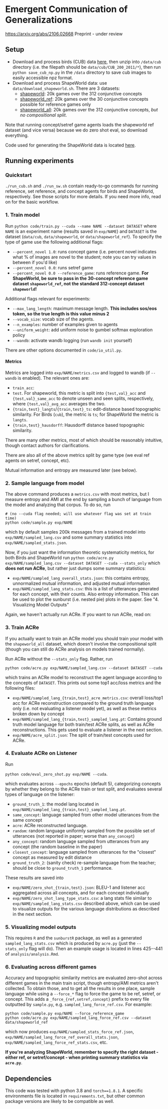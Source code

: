 # Emergent Communication of Generalizations

https://arxiv.org/abs/2106.02668
Preprint - under review

## Setup

- Download and process birds (CUB) data [here](http://www.vision.caltech.edu/visipedia/CUB-200-2011.html), then unzip into `/data/cub` directory (i.e. the filepath should be `data/cub/CUB_200_2011/*`), then run `python save_cub_np.py` in the `/data` directory to save cub images to easily accessible npz format.
- Download and process ShapeWorld data: use `data/download_shapeworld.sh`. There are 3 datasets:
    - [shapeworld](http://nlp.stanford.edu/data/muj/emergent-generalization/shapeworld/shapeworld.tar.gz): 20k games over the 312 conjunctive concepts
    - [shapeworld_ref](http://nlp.stanford.edu/data/muj/emergent-generalization/shapeworld/shapeworld_ref.tar.gz): 20k games over the 30 conjunctive concepts possible for
        reference games only
    - [shapeworld_all](http://nlp.stanford.edu/data/muj/emergent-generalization/shapeworld/shapeworld_all.tar.gz): 20k games over the 312 conjunctive concepts, *but no
        compositional split*.

Note that running concept/setref game agents loads the shapeworld ref dataset
(and vice versa) because we do zero shot eval, so download everything.

Code used for generating the ShapeWorld data is located [here](https://github.com/jayelm/minishapeworld/tree/neurips2021).

## Running experiments

### Quickstart

`./run_cub.sh` and `./run_sw.sh` contain ready-to-go commands for running
reference, set reference, and concept agents for birds and ShapeWorld,
respectively. See those scripts for more details. If you need more info, read
on for the basic workflow.

### 1. Train model

Run `python code/train.py --cuda --name NAME --dataset DATASET` where `NAME` is
an experiment name (results saved in `exp/NAME`) and `DATASET` is the dataset
(`data/cub`, `data/shapeworld`, or `data/shapeworld_ref`).
To specify the type of game use the following additional flags:

- `--percent_novel 1.0`: runs concept game (i.e. percent novel indicates what
    % of images are novel to the student; note you can try values in between if
    you'd like)
- `--percent_novel 0.0`: runs setref game
- `--percent_novel 0.0 --reference_game`: runs reference game. **For
    ShapeWorld, be sure to pass in the 30-concept reference game dataset `shapeworld_ref`,
    not the standard 312-concept dataset `shapeworld`!**

Additional flags relevant for experiments:
- `--max_lang_length`: maximum message length. **This includes sos/eos token,
    so the true length is this value minus 2**
- `--vocab_size`: vocab size of the agents.
- `--n_examples`: number of examples given to agents
- `--uniform_weight`: add uniform noise to gumbel softmax exploration policy
- `--wandb`: activate wandb logging (run `wandb init` yourself)

There are other options documented in `code/io_util.py`.


#### Metrics

Metrics are logged into `exp/NAME/metrics.csv` and logged to wandb (if
`--wandb` is enabled). The relevant ones are:

- `train_acc`:
- `test`. For shapeworld, this metric is split into `{test,val}_acc` and `{test,val}_same_acc` to denote unseen and seen splits, respectively, where `{test,val}_avg_acc` averages the two.
- `{train,test}_langts`/`{train,test}_ts`: edit-distance based topographic similarity. For Birds (`cub`), the metric is `ts`; for ShapeWorld the metric is `langts`.
- `{train,test}_hausdorff`: Hausdorff distance based topographic similarity.

There are many other metrics, most of which should be reasonably intuitive,
though contact authors for clarifications.

There are also all of the above metrics split by game type (we eval ref agents on setref, concept, etc).

Mutual information and entropy are measured later (see below).

### 2. Sample language from model

The above command produces a `metrics.csv` with most metrics, but I measure
entropy and AMI at the end by sampling a bunch of language from the model and
analyzing that corpus. To do so, run

```
# (no --cuda flag needed; will use whatever flag was set at train time)
python code/sample.py exp/NAME
```

which by default samples 200k messages from a trained model into
`exp/NAME/sampled_lang.csv` and some summary statistics into
`exp/NAME/sampled_stats.json`.

Now, if you just want the information theoretic systematicity metrics, for both
Birds and ShapeWorld run
`python code/acre.py exp/NAME/sampled_lang.csv --dataset DATASET --cuda --stats_only`
which **does not run ACRe**, but rather just dumps some summary statistics:

- `exp/NAME/sampled_lang_overall_stats.json`: this contains entropy,
    unnormalized mutual information, and adjusted mutual information
- `exp/NAME/sampled_lang_stats.csv`: this is a list of utterances generated for
    each concept, with their counts. Also entropy information. This can be used
    to plot the sunburst (i.e. nested pie) plots in the paper. See "4.
    Visualizing Model Outputs"

Again, we haven't actually run ACRe. If you want to run ACRe, read on:

### 3. Train ACRe

If you actually want to train an ACRe model you should train your model with
the `shapeworld_all` dataset, which doesn't involve the compositional split
(though you can still do ACRe analysis on models trained normally).

Run ACRe without the `--stats_only` flag. Rather, run

`python code/acre.py exp/NAME/sampled_lang.csv --dataset DATASET --cuda`

which trains an ACRe model to reconstruct the agent language according to the
concepts of `DATASET`. This prints out some top1 acc/loss metrics and the
following files:

- `exp/NAME/sampled_lang_{train,test}_acre_metrics.csv`: overall loss/top1 acc
    for ACRe reconstruction compared to the ground truth language only (i.e.
    not evaluating a listener model yet), as well as these metrics broken down
    by concept
- `exp/NAME/sampled_lang_{train,test}_sampled_lang.pt`: Contains ground truth
    model language for both train/test ACRe splits, as well as ACRe
    reconstructions. This gets used to evaluate a listener in the next section.
- `exp/NAME/acre_split.json`: The split of train/test concepts used for ACRe.

### 4. Evaluate ACRe on Listener

Run

`python code/eval_zero_shot.py exp/NAME --cuda`.

which evaluates across `--epochs` epochs (default 5), categorizing concepts by
whether they belong to the ACRe train or test split, and evaluates several
types of language on the listener:

- `ground_truth_1`: the model lang located in `exp/NAME/sampled_lang_{train,test}_sampled_lang.pt`.
- `same_concept`: language sampled from other model utterances from the same concept
- `acre`: ACRe reconstructed language.
- `random`: random language uniformly sampled from the possible set of
    utterances (not reported in paper; worse than `any_concept`)
- `any_concept`: random language sampled from utterances from any concept (the random baseline in the paper)
- `closest_concept`: language sampled from utterances for the "closest" concept as measured by edit distance
- `ground_truth_2`: (sanity check) re-sample language from the teacher; should be close to `ground_truth_1` performance.

These results are saved into

- `exp/NAME/zero_shot_{train,test}.json`: BLEU-1 and listener acc aggregated
    across all concepts, and for each concept individually
- `exp/NAME/zero_shot_lang_type_stats.csv`: a lang stats file similar to
    `exp/NAME/sampled_lang_stats.csv` described above, which can be used to
    visualize outputs for the various language distributions as described in
    the next section.

### 5. Visualizing model outputs

This requires `R` and the `sunburstR` package, as well as a generated
`sampled_lang_stats.csv` which is produced by `acre.py` (just the
`--stats_only` flag will do). Then an example usage is located in lines
425--441 of `analysis/analysis.Rmd`.

### 6. Evaluating across different games

Accuracy and topographic similarity metrics are evaluated zero-shot across
different games in the main train script, though entropy/AMI metrics aren't
collected. To obtain those, and to get all the results in one place, sample
language while using a `--force_*` flag to force the game to be ref, setref, or
concept. This adds a `_force_{ref,setref,concept}` prefix to every file
outputted by `sample.py`, e.g. `sampled_lang_force_ref.csv`. For example:

```
python code/sample.py exp/NAME --force_reference_game
python code/acre.py exp/NAME/sampled_lang_force_ref.csv --dataset data/shapeworld_ref
```

which now produces `exp/NAME/sampled_stats_force_ref.json`,
`exp/NAME/sampled_lang_force_ref_overall_stats.json`,
`exp/NAME/sampled_lang_force_ref_stats.csv`, etc.

**If you're analyzing ShapeWorld, remember to specify the right dataset - either
ref, or setref/concept - when printing summary statistics via `acre.py`**.

## Dependencies

This code was tested with python 3.8 and `torch==1.8.1`. A specific
environments file is located in `requirements.txt`, but other common package
versions are likely to be compatible as well.
